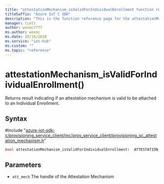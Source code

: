 ```yaml
---                             
title: "attestationMechanism_isValidForIndividualEnrollment function reference | Microsoft Docs" 
titleSuffix: "Azure IoT C SDK"            
description: "This is the function reference page for the attestationMechanism_isValidForIndividualEnrollment() function in the Azure IoT C SDK. This SDK is used with Azure IoT Hub and Azure IoT Hub Device Provisioning Service"            
manager: timlt                 
author: wesmc7777              
ms.author: wesmc               
ms.date: 10/16/2018                    
ms.service: "iot-hub"             
ms.custom: ""                
ms.topic: "reference"        
---                            
```


# attestationMechanism_isValidForIndividualEnrollment()

Returns result indicating if an attestation mechanism is valid to be attached to an Individual Enrollment.

## Syntax

\#include "[azure-iot-sdk-c/provisioning_service_client/inc/prov_service_client/provisioning_sc_attestation_mechanism.h](../provisioning-sc-attestation-mechanism-h.md)"  
```C
bool attestationMechanism_isValidForIndividualEnrollment(  ATTESTATION_MECHANISM_HANDLE  C2);
```

## Parameters
* `att_mech` The handle of the Attestation Mechanism


